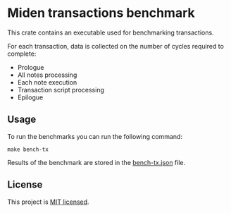 # Miden transactions benchmark

This crate contains an executable used for benchmarking transactions.

For each transaction, data is collected on the number of cycles required to complete:

- Prologue
- All notes processing
- Each note execution
- Transaction script processing
- Epilogue

## Usage

To run the benchmarks you can run the following command:

```shell
make bench-tx
```

Results of the benchmark are stored in the [bench-tx.json](bench-tx.json) file.

## License

This project is [MIT licensed](../../LICENSE).
